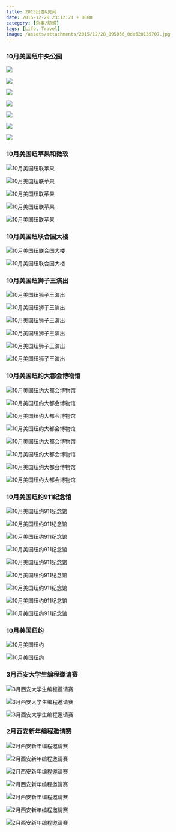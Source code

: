 ```yaml
---
title: 2015出游&见闻
date: 2015-12-28 23:12:21 + 0080
category: [杂事/随感]
tags: [Life, Travel]
image: /assets/attachments/2015/12/28_095056_0da620135707.jpg
---
```


### 10月美国纽中央公园

![](/assets/attachments/2015/12/28_100230_0fe2wei77300.jpg)     

![](/assets/attachments/2015/12/28_100229_2ac6wei51720.jpg)     

![](/assets/attachments/2015/12/28_100230_bafewei90962.jpg)     

![](/assets/attachments/2015/12/28_100229_32e2wei62098.jpg)     

![](/assets/attachments/2015/12/28_100229_b9fcwei70047.jpg)     

![](/assets/attachments/2015/12/28_100231_e1e3wei15733.jpg)     

![](/assets/attachments/2015/12/28_100230_cde9wei04542.jpg)     


### 10月美国纽苹果和微软

![10月美国纽联苹果](/assets/attachments/2015/12/28_100230_e734wei09247.jpg)     

![10月美国纽联苹果](/assets/attachments/2015/12/28_100230_9221wei48440.jpg)     

![10月美国纽联苹果](/assets/attachments/2015/12/28_100229_010dwei57259.jpg)     

![10月美国纽联苹果](/assets/attachments/2015/12/28_100229_ff04wei43145.jpg)     

![10月美国纽联苹果](/assets/attachments/2015/12/28_100232_ce8cwei22849.jpg)     

### 10月美国纽联合国大楼

![10月美国纽联合国大楼](/assets/attachments/2015/12/28_100230_2cc1wei82886.jpg)     

![10月美国纽联合国大楼](/assets/attachments/2015/12/28_100230_ff04wei46122.jpg)     

### 10月美国纽狮子王演出

![10月美国纽狮子王演出](/assets/attachments/2015/12/28_095055_dcad20185321.jpg)     

![10月美国纽狮子王演出](/assets/attachments/2015/12/28_100229_40d0wei38840.jpg)     

![10月美国纽狮子王演出](/assets/attachments/2015/12/28_100229_5263wei52487.jpg)     

![10月美国纽狮子王演出](/assets/attachments/2015/12/28_100229_4aa8wei86001.jpg)     

![10月美国纽狮子王演出](/assets/attachments/2015/12/28_100232_5b7cwei83610.jpg)     

![10月美国纽狮子王演出](/assets/attachments/2015/12/28_100230_e58fwei58167.jpg)     

### 10月美国纽约大都会博物馆

![10月美国纽约大都会博物馆](/assets/attachments/2015/12/28_100231_9b28wei55747.jpg)     

![10月美国纽约大都会博物馆](/assets/attachments/2015/12/28_100229_20dfwei24465.jpg)     

![10月美国纽约大都会博物馆](/assets/attachments/2015/12/28_100231_a147wei50983.jpg)     

![10月美国纽约大都会博物馆](/assets/attachments/2015/12/28_100231_56b3wei34358.jpg)     

![10月美国纽约大都会博物馆](/assets/attachments/2015/12/28_100231_3aabwei68672.jpg)     

![10月美国纽约大都会博物馆](/assets/attachments/2015/12/28_100231_0a59wei58997.jpg)     

![10月美国纽约大都会博物馆](/assets/attachments/2015/12/28_100230_705awei06047.jpg)     

![10月美国纽约大都会博物馆](/assets/attachments/2015/12/28_100230_bf77wei44701.jpg)     

### 10月美国纽约911纪念馆

![10月美国纽约911纪念馆](/assets/attachments/2015/12/28_100230_4c0cwei11165.jpg)     

![10月美国纽约911纪念馆](/assets/attachments/2015/12/28_100231_cb35wei66151.jpg)     

![10月美国纽约911纪念馆](/assets/attachments/2015/12/28_100231_c050wei58308.jpg)     

![10月美国纽约911纪念馆](/assets/attachments/2015/12/28_100230_7e6dwei48428.jpg)     

![10月美国纽约911纪念馆](/assets/attachments/2015/12/28_100231_829bwei26412.jpg)     

![10月美国纽约911纪念馆](/assets/attachments/2015/12/28_100229_e493wei76472.jpg)     

![10月美国纽约911纪念馆](/assets/attachments/2015/12/28_100229_0697wei55806.jpg)     

![10月美国纽约911纪念馆](/assets/attachments/2015/12/28_100230_04dewei24089.jpg)     

![10月美国纽约911纪念馆](/assets/attachments/2015/12/28_100231_f435wei09576.jpg)     

### 10月美国纽约

![10月美国纽约](/assets/attachments/2015/12/28_100230_0aa6wei05526.jpg)     

![10月美国纽约](/assets/attachments/2015/12/28_100229_e856wei95026.jpg)     

### 3月西安大学生编程邀请赛

![3月西安大学生编程邀请赛](/assets/attachments/2015/12/28_100230_7c07wei75953.jpg)     

![3月西安大学生编程邀请赛](/assets/attachments/2015/12/28_100232_0a24wei83403.jpg)     

![3月西安大学生编程邀请赛](/assets/attachments/2015/12/28_100230_fc9awei55792.jpg)     

### 2月西安新年编程邀请赛

![2月西安新年编程邀请赛](/assets/attachments/2015/12/28_100231_5d16wei71793.jpg)     

![2月西安新年编程邀请赛](/assets/attachments/2015/12/28_100231_3d92wei67722.jpg)     

![2月西安新年编程邀请赛](/assets/attachments/2015/12/28_100231_241fwei63286.jpg)     

![2月西安新年编程邀请赛](/assets/attachments/2015/12/28_100230_8272wei36682.jpg)     

![2月西安新年编程邀请赛](/assets/attachments/2015/12/28_100231_5df9wei60587.jpg)     

![2月西安新年编程邀请赛](/assets/attachments/2015/12/28_100231_d33awei58961.jpg)     

![2月西安新年编程邀请赛](/assets/attachments/2015/12/28_100231_b8d5wei83626.jpg)     

